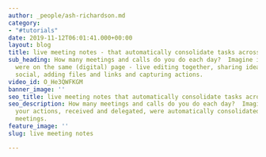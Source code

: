 ```yaml
---
author: _people/ash-richardson.md
category:
- "#tutorials"
date: 2019-11-12T06:01:41.000+00:00
layout: blog
title: live meeting notes - that automatically consolidate tasks across all meetings
sub_heading: How many meetings and calls do you do each day?  Imagine if all participants
  were on the same (digital) page - live editing together, sharing ideas within structured
  social, adding files and links and capturing actions.
video_id: O_He3QWFKGM
banner_image: ''
seo_title: live meeting notes that automatically consolidate tasks across all meetings
seo_description: How many meetings and calls do you do each day?  Imagine if all of
  your actions, received and delegated, were automatically consolidated across all
  meetings.
feature_image: ''
slug: live meeting notes

---
```

